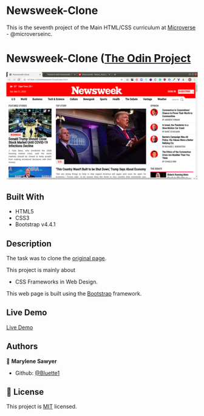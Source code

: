 # Newsweek-Clone

This is the seventh project of the Main HTML/CSS curriculum at [Microverse](https:www.microverse.org/) - @microverseinc.

# Newsweek-Clone ([The Odin Project](https://www.theodinproject.com/courses/html5-and-css3/lessons/using-bootstrap)


![demopage](./images/screenshot.png)

## Built With

- HTML5 
- CSS3
- Bootstrap v4.4.1 


## Description

The task was to clone the [original page](https://www.newsweek.com/).

This project is mainly about

-  CSS Frameworks in Web Design.

This web page is built using the [Bootstrap](https://getbootstrap.com/docs/4.4/getting-started/introduction/) framework.

## Live Demo

[Live Demo](https://rawcdn.githack.com/Bluette1/Newsweek-Clone/912d512abef225ec206747ad93653b4cd9cc8515/index.html)

## Authors

👤 **Marylene Sawyer**
- Github: [@Bluette1](https://github.com/Bluette1)

## 📝 License

This project is [MIT](https://opensource.org/licenses/MIT) licensed.